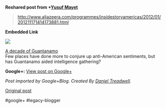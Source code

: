 <!--
date: '2012-01-13'
published: true
slug: 2012-01-httpwwwaljazeeracomprogrammesinsidestor
time_to_read: 5
title: http://www.aljazeera.com/programmes/insidestoryamericas/2012/01/2012111714141738...
-->

  
  
**Reshared post from +[Yusuf Mayet](https://plus.google.com/106343532499305841062)**  
> <http://www.aljazeera.com/programmes/insidestoryamericas/2012/01/201211171414173881.html>

**Embedded Link**

  

![](http://images0-focus-opensocial.googleusercontent.com/gadgets/proxy?container=focus&gadget=a&resize_h=100&url=http%3A%2F%2Fwww.aljazeera.com%2Fmritems%2FImages%2F2012%2F1%2F13%2F201211361633160734_16.jpg)

  
 [A decade of Guantanamo](http://www.aljazeera.com/programmes/insidestoryamericas/2012/01/201211171414173881.html)  
 Few places have done more to conjure up anti-American sentiments, but has Guantanamo aided intelligence gathering?

**Google+:** [View post on Google+](https://plus.google.com/103392016560023386646/posts/H8BFPcjvS9f)

  
  
*Post imported by Google+Blog. Created By [Daniel Treadwell](http://minimali.se/).*

[Original post](https://ysfk.blogspot.com/2012/01/httpwwwaljazeeracomprogrammesinsidestor.html)

#google+ #legacy-blogger 